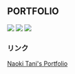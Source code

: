 ## PORTFOLIO
<img src="https://img.shields.io/badge/PHP-v8.0~-purple"> <img src="https://img.shields.io/badge/jQuery-v3.6.0-green"> <img src="https://img.shields.io/badge/PHPMailer-v6.0~-skyblue">
### リンク
[Naoki Tani's Portfolio](https://noktnai.github.io/portfolio/)